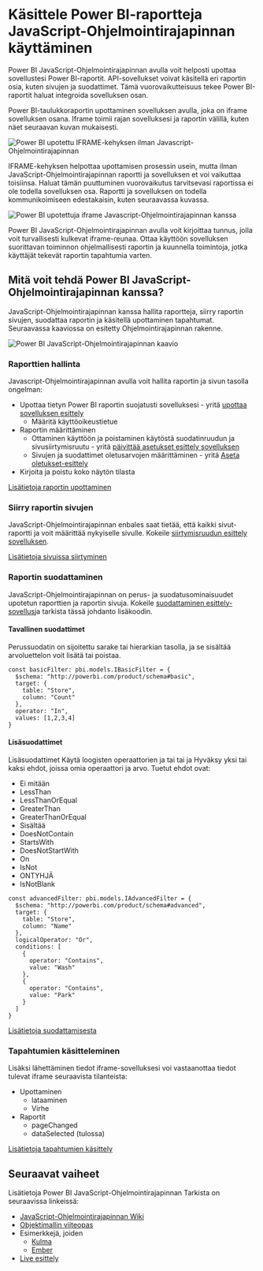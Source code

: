 <properties
   pageTitle="Käsittele raportteja JavaScript-Ohjelmointirajapinnan käyttäminen | Microsoft Azure"
   description="Power BI upotetun, käsittele raportteja JavaScript-Ohjelmointirajapinnan käyttäminen"
   services="power-bi-embedded"
   documentationCenter=""
   authors="guyinacube"
   manager="erikre"
   editor=""
   tags=""/>
<tags
   ms.service="power-bi-embedded"
   ms.devlang="NA"
   ms.topic="hero-article"
   ms.tgt_pltfrm="NA"
   ms.workload="powerbi"
   ms.date="10/04/2016"
   ms.author="asaxton"/>

# <a name="interact-with-power-bi-reports-using-the-javascript-api"></a>Käsittele Power BI-raportteja JavaScript-Ohjelmointirajapinnan käyttäminen

Power BI JavaScript-Ohjelmointirajapinnan avulla voit helposti upottaa sovellustesi Power BI-raportit. API-sovellukset voivat käsitellä eri raportin osia, kuten sivujen ja suodattimet. Tämä vuorovaikutteisuus tekee Power BI-raportit haluat integroida sovelluksen osan.

Power BI-taulukkoraportin upottaminen sovelluksen avulla, joka on iframe sovelluksen osana. Iframe toimii rajan sovelluksesi ja raportin välillä, kuten näet seuraavan kuvan mukaisesti. 

![Power BI upotettu IFRAME-kehyksen ilman Javascript-Ohjelmointirajapinnan](media\powerbi-embedded-interact-with-reports\powerbi-embedded-interact-report-1.png)

IFRAME-kehyksen helpottaa upottamisen prosessin usein, mutta ilman JavaScript-Ohjelmointirajapinnan raportti ja sovelluksen et voi vaikuttaa toisiinsa. Haluat tämän puuttuminen vuorovaikutus tarvitsevasi raportissa ei ole todella sovelluksen osa. Raportti ja sovelluksen on todella kommunikoimiseen edestakaisin, kuten seuraavassa kuvassa.

![Power BI upotettuja iframe Javascript-Ohjelmointirajapinnan kanssa](media\powerbi-embedded-interact-with-reports\powerbi-embedded-interact-report-2.png)

Power BI JavaScript-Ohjelmointirajapinnan avulla voit kirjoittaa tunnus, jolla voit turvallisesti kulkevat iframe-reunaa. Ottaa käyttöön sovelluksen suorittavan toiminnon ohjelmallisesti raportin ja kuunnella toimintoja, jotka käyttäjät tekevät raportin tapahtumia varten.

## <a name="what-can-you-do-with-the-power-bi-javascript-api"></a>Mitä voit tehdä Power BI JavaScript-Ohjelmointirajapinnan kanssa?
JavaScript-Ohjelmointirajapinnan kanssa hallita raportteja, siirry raportin sivujen, suodattaa raportin ja käsitellä upottaminen tapahtumat. Seuraavassa kaaviossa on esitetty Ohjelmointirajapinnan rakenne.

![Power BI JavaScript-Ohjelmointirajapinnan kaavio](media\powerbi-embedded-interact-with-reports\powerbi-embedded-interact-report-3.png)


### <a name="manage-reports"></a>Raporttien hallinta
Javascript-Ohjelmointirajapinnan avulla voit hallita raportin ja sivun tasolla ongelman:

- Upottaa tietyn Power BI raportin suojatusti sovelluksesi - yritä [upottaa sovelluksen esittely](http://azure-samples.github.io/powerbi-angular-client/#/scenario1)
  - Määritä käyttöoikeustietue
- Raportin määrittäminen
  - Ottaminen käyttöön ja poistaminen käytöstä suodatinruudun ja sivusiirtymisruutu - yritä [päivittää asetukset esittely sovelluksen](http://azure-samples.github.io/powerbi-angular-client/#/scenario6)
  - Sivujen ja suodattimet oletusarvojen määrittäminen - yritä [Aseta oletukset-esittely](http://azure-samples.github.io/powerbi-angular-client/#/scenario5)
- Kirjoita ja poistu koko näytön tilasta

[Lisätietoja raportin upottaminen](https://github.com/Microsoft/PowerBI-JavaScript/wiki/Embedding-Basics)


### <a name="navigate-to-pages-in-a-report"></a>Siirry raportin sivujen
JavaScript-Ohjelmointirajapinnan enbales saat tietää, että kaikki sivut-raportti ja voit määrittää nykyiselle sivulle. Kokeile [siirtymisruudun esittely sovelluksen](http://azure-samples.github.io/powerbi-angular-client/#/scenario3).

[Lisätietoja sivuissa siirtyminen](https://github.com/Microsoft/PowerBI-JavaScript/wiki/Page-Navigation)

### <a name="filter-a-report"></a>Raportin suodattaminen
JavaScript-Ohjelmointirajapinnan on perus- ja suodatusominaisuudet upotetun raporttien ja raportin sivuja. Kokeile [suodattaminen esittely-sovellus](http://azure-samples.github.io/powerbi-angular-client/#/scenario4)ja tarkista tässä johdanto lisäkoodin.  


#### <a name="basic-filters"></a>Tavallinen suodattimet
Perussuodatin on sijoitettu sarake tai hierarkian tasolla, ja se sisältää arvoluettelon voit lisätä tai poistaa.

```
const basicFilter: pbi.models.IBasicFilter = {
  $schema: "http://powerbi.com/product/schema#basic",
  target: {
    table: "Store",
    column: "Count"
  },
  operator: "In",
  values: [1,2,3,4]
}
```


#### <a name="advanced-filters"></a>Lisäsuodattimet
Lisäsuodattimet Käytä loogisten operaattorien ja tai tai ja Hyväksy yksi tai kaksi ehdot, joissa omia operaattori ja arvo. Tuetut ehdot ovat:

- Ei mitään
- LessThan
- LessThanOrEqual
- GreaterThan
- GreaterThanOrEqual
- Sisältää
- DoesNotContain
- StartsWith
- DoesNotStartWith
- On
- IsNot
- ONTYHJÄ
- IsNotBlank

```
const advancedFilter: pbi.models.IAdvancedFilter = {
  $schema: "http://powerbi.com/product/schema#advanced",
  target: {
    table: "Store",
    column: "Name"
  },
  logicalOperator: "Or",
  conditions: [
    {
      operator: "Contains",
      value: "Wash"
    },
    {
      operator: "Contains",
      value: "Park"
    }
  ]
}
```
[Lisätietoja suodattamisesta](https://github.com/Microsoft/PowerBI-JavaScript/wiki/Filters)


### <a name="handling-events"></a>Tapahtumien käsitteleminen
Lisäksi lähettäminen tiedot iframe-sovelluksesi voi vastaanottaa tiedot tulevat iframe seuraavista tilanteista:

- Upottaminen
  - lataaminen
  - Virhe
- Raportit
  - pageChanged
  - dataSelected (tulossa)

[Lisätietoja tapahtumien käsittely](https://github.com/Microsoft/PowerBI-JavaScript/wiki/Handling-Events)


## <a name="next-steps"></a>Seuraavat vaiheet
Lisätietoja Power BI JavaScript-Ohjelmointirajapinnan Tarkista on seuraavissa linkeissä:

- [JavaScript-Ohjelmointirajapinnan Wiki](https://github.com/Microsoft/PowerBI-JavaScript/wiki)
- [Objektimallin viiteopas](https://microsoft.github.io/powerbi-models/modules/_models_.html)
- Esimerkkejä, joiden
  - [Kulma](http://azure-samples.github.io/powerbi-angular-client)
  - [Ember](https://github.com/Microsoft/powerbi-ember)
- [Live esittely](https://microsoft.github.io/PowerBI-JavaScript/demo/)
